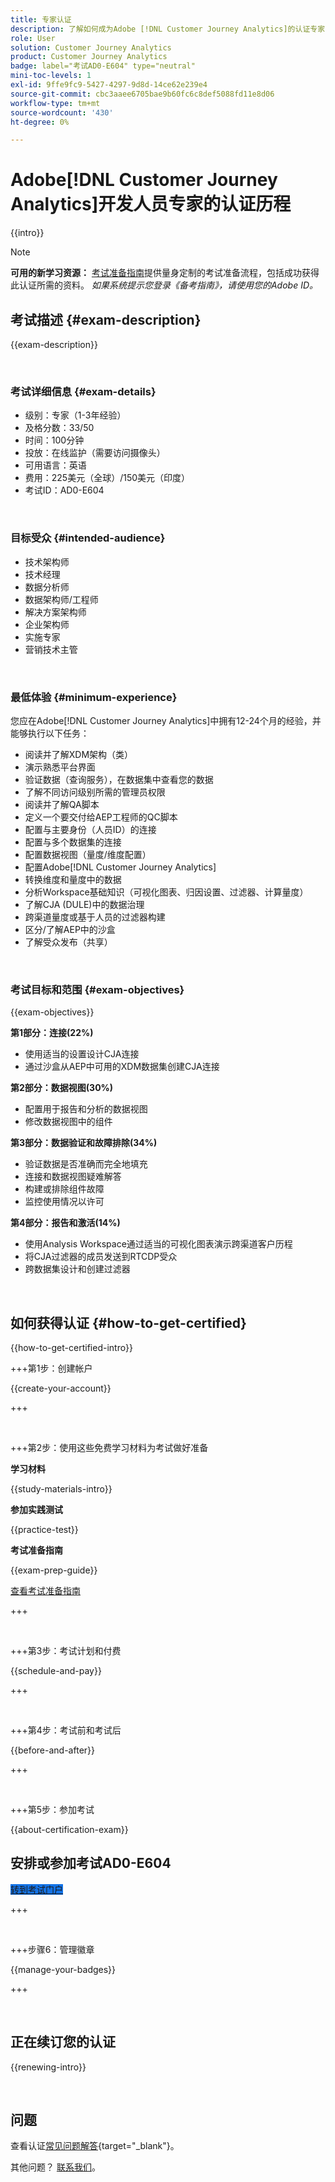 ```yaml
---
title: 专家认证
description: 了解如何成为Adobe [!DNL Customer Journey Analytics]的认证专家
role: User
solution: Customer Journey Analytics
product: Customer Journey Analytics
badge: label="考试AD0-E604" type="neutral"
mini-toc-levels: 1
exl-id: 9ffe9fc9-5427-4297-9d8d-14ce62e239e4
source-git-commit: cbc3aaee6705bae9b60fc6c8def5088fd11e8d06
workflow-type: tm+mt
source-wordcount: '430'
ht-degree: 0%

---
```


# Adobe[!DNL Customer Journey Analytics]开发人员专家的认证历程

{{intro}}

>[!NOTE]
>
>**可用的新学习资源：** [考试准备指南](https://app.rockinfo.com/courses/132)提供量身定制的考试准备流程，包括成功获得此认证所需的资料。 _如果系统提示您登录《备考指南》，请使用您的Adobe ID。_

## 考试描述 {#exam-description}

{{exam-description}}

<br>

### 考试详细信息 {#exam-details}

* 级别：专家（1-3年经验）
* 及格分数：33/50
* 时间：100分钟
* 投放：在线监护（需要访问摄像头）
* 可用语言：英语
* 费用：225美元（全球）/150美元（印度）
* 考试ID：AD0-E604

<br>

### 目标受众 {#intended-audience}

* 技术架构师
* 技术经理
* 数据分析师
* 数据架构师/工程师
* 解决方案架构师
* 企业架构师
* 实施专家
* 营销技术主管

<br>

### 最低体验 {#minimum-experience}

您应在Adobe[!DNL Customer Journey Analytics]中拥有12-24个月的经验，并能够执行以下任务：

* 阅读并了解XDM架构（类）
* 演示熟悉平台界面
* 验证数据（查询服务），在数据集中查看您的数据
* 了解不同访问级别所需的管理员权限
* 阅读并了解QA脚本
* 定义一个要交付给AEP工程师的QC脚本
* 配置与主要身份（人员ID）的连接
* 配置与多个数据集的连接
* 配置数据视图（量度/维度配置）
* 配置Adobe[!DNL Customer Journey Analytics]
* 转换维度和量度中的数据
* 分析Workspace基础知识（可视化图表、归因设置、过滤器、计算量度）
* 了解CJA (DULE)中的数据治理
* 跨渠道量度或基于人员的过滤器构建
* 区分/了解AEP中的沙盒
* 了解受众发布（共享）

<br>

### 考试目标和范围 {#exam-objectives}

{{exam-objectives}}

**第1部分：连接(22%)**

* 使用适当的设置设计CJA连接
* 通过沙盒从AEP中可用的XDM数据集创建CJA连接

**第2部分：数据视图(30%)**

* 配置用于报告和分析的数据视图
* 修改数据视图中的组件

**第3部分：数据验证和故障排除(34%)**

* 验证数据是否准确而完全地填充
* 连接和数据视图疑难解答
* 构建或排除组件故障
* 监控使用情况以许可

**第4部分：报告和激活(14%)**

* 使用Analysis Workspace通过适当的可视化图表演示跨渠道客户历程
* 将CJA过滤器的成员发送到RTCDP受众
* 跨数据集设计和创建过滤器

<br>

## 如何获得认证 {#how-to-get-certified}

{{how-to-get-certified-intro}}

+++第1步：创建帐户

{{create-your-account}}

+++

<br>

+++第2步：使用这些免费学习材料为考试做好准备

**学习材料**

{{study-materials-intro}}

**参加实践测试**

{{practice-test}}

**考试准备指南**

{{exam-prep-guide}}

[查看考试准备指南](https://app.rockinfo.com/courses/132)

+++

<br>

+++第3步：考试计划和付费

{{schedule-and-pay}}

+++

<br>

+++第4步：考试前和考试后

{{before-and-after}}

+++

<br>

+++第5步：参加考试

{{about-certification-exam}}

## 安排或参加考试AD0-E604

<a href="https://www.certmetrics.com/adobe/candidate/examity_sso.aspx?eid=AD0-E604" target="_blank" class="spectrum-Button spectrum-Button--fill spectrum-Button--accent spectrum-Button--sizeM is-margin-bottom-big-big at-element-click-tracking" style="background-color:#1473E6">

<span class="spectrum-Button-label has-no-wrap">
   转到考试门户
</span>
</a>

+++

<br>

+++步骤6：管理徽章

{{manage-your-badges}}

+++

<br>

## 正在续订您的认证

{{renewing-intro}}

<br>

## 问题

查看认证[常见问题解答](https://experienceleague.adobe.com/docs/certification/certification/faq.html){target="_blank"}。

其他问题？ [联系我们](mailto:certif@adobe.com)。

